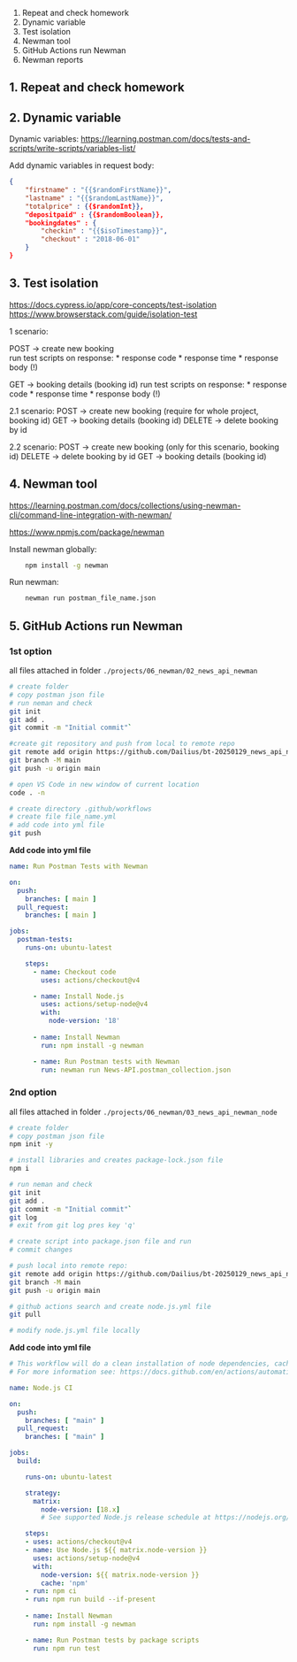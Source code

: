 1. Repeat and check homework
2. Dynamic variable
3. Test isolation
4. Newman tool
5. GitHub Actions run Newman
3. Newman reports


## 1. Repeat and check homework


## 2. Dynamic variable
Dynamic variables: 
https://learning.postman.com/docs/tests-and-scripts/write-scripts/variables-list/ 

Add dynamic variables in request body:  
```json
{
    "firstname" : "{{$randomFirstName}}",
    "lastname" : "{{$randomLastName}}",
    "totalprice" : {{$randomInt}},
    "depositpaid" : {{$randomBoolean}},
    "bookingdates" : {
        "checkin" : "{{$isoTimestamp}}",
        "checkout" : "2018-06-01"
    }
}
```


## 3. Test isolation

https://docs.cypress.io/app/core-concepts/test-isolation  
https://www.browserstack.com/guide/isolation-test 

1 scenario:

POST -> create new booking  
    run test scripts on response: 
     * response code
     * response time
     * response body (!) 

GET -> booking details (booking id)
    run test scripts on response: 
     * response code
     * response time
     * response body (!)

2.1 scenario:
POST -> create new booking (require for whole project, booking id) 
GET -> booking details (booking id)
DELETE -> delete booking by id

2.2 scenario:
POST -> create new booking (only for this scenario, booking id) 
DELETE -> delete booking by id
GET -> booking details (booking id)

## 4. Newman tool

https://learning.postman.com/docs/collections/using-newman-cli/command-line-integration-with-newman/  

https://www.npmjs.com/package/newman  

Install newman globally:
```bash
    npm install -g newman
```

Run newman:
```bash
    newman run postman_file_name.json
```

## 5. GitHub Actions run Newman

### 1st option
all files attached in folder `./projects/06_newman/02_news_api_newman`  

```bash
# create folder
# copy postman json file
# run neman and check
git init
git add .
git commit -m "Initial commit"`

#create git repository and push from local to remote repo
git remote add origin https://github.com/Dailius/bt-20250129_news_api_newman.git
git branch -M main
git push -u origin main

# open VS Code in new window of current location
code . -n

# create directory .github/workflows
# create file file_name.yml
# add code into yml file
git push
```

**Add code into yml file**  
```yaml
name: Run Postman Tests with Newman

on:
  push:
    branches: [ main ]
  pull_request:
    branches: [ main ]

jobs:
  postman-tests:
    runs-on: ubuntu-latest

    steps:
      - name: Checkout code
        uses: actions/checkout@v4

      - name: Install Node.js
        uses: actions/setup-node@v4
        with:
          node-version: '18'
      
      - name: Install Newman
        run: npm install -g newman

      - name: Run Postman tests with Newman
        run: newman run News-API.postman_collection.json
```


### 2nd option
all files attached in folder `./projects/06_newman/03_news_api_newman_node`  
```bash
# create folder
# copy postman json file
npm init -y

# install libraries and creates package-lock.json file
npm i

# run neman and check
git init
git add .
git commit -m "Initial commit"`
git log
# exit from git log pres key 'q'

# create script into package.json file and run
# commit changes

# push local into remote repo:
git remote add origin https://github.com/Dailius/bt-20250129_news_api_newman_node.git
git branch -M main
git push -u origin main

# github actions search and create node.js.yml file
git pull

# modify node.js.yml file locally

```

**Add code into yml file**  
```yaml
# This workflow will do a clean installation of node dependencies, cache/restore them, build the source code and run tests across different versions of node
# For more information see: https://docs.github.com/en/actions/automating-builds-and-tests/building-and-testing-nodejs

name: Node.js CI

on:
  push:
    branches: [ "main" ]
  pull_request:
    branches: [ "main" ]

jobs:
  build:

    runs-on: ubuntu-latest

    strategy:
      matrix:
        node-version: [18.x]
        # See supported Node.js release schedule at https://nodejs.org/en/about/releases/

    steps:
    - uses: actions/checkout@v4
    - name: Use Node.js ${{ matrix.node-version }}
      uses: actions/setup-node@v4
      with:
        node-version: ${{ matrix.node-version }}
        cache: 'npm'
    - run: npm ci
    - run: npm run build --if-present
  
    - name: Install Newman
      run: npm install -g newman

    - name: Run Postman tests by package scripts
      run: npm run test

```



